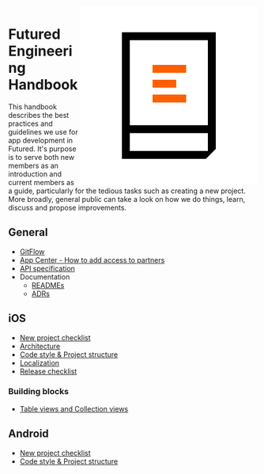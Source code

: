 <img align="right" alt="Engineering handbook logo" src="resources/Engeneering_handbook.svg">

# Futured Engineering Handbook

This handbook describes the best practices and guidelines we use for app development in Futured. It's purpose is to serve both new members as an introduction and current members as a guide, particularly for the tedious tasks such as creating a new project. More broadly, general public can take a look on how we do things, learn, discuss and propose improvements.

## General

* [GitFlow](/general/git-flow.md)
* [App Center - How to add access to partners](/general/appcenter-how-to-add-partner-account.md)
* [API specification](/general/api-specification.md)
* Documentation
  * [READMEs](/general/Documentation/READMEs.md)
  * [ADRs](/general/Documentation/ADRs.md)

## iOS

* [New project checklist](/ios/new-project.md)
* [Architecture](/ios/architecture.md) 
* [Code style & Project structure](/ios/code-style.md)
* [Localization](/ios/Localization.md)
* [Release checklist](/ios/releases.md)

### Building blocks

* [Table views and Collection views](/ios/table-views.md)

## Android

* [New project checklist](/android/new-project.md)
* [Code style & Project structure](/android/code-style.md)
